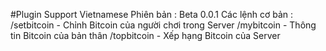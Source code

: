 #Plugin Support Vietnamese
Phiên bản : Beta 0.0.1
Các lệnh cơ bản :
 /setbitcoin - Chỉnh Bitcoin của người chơi trong Server
 /mybitcoin - Thông tin Bitcoin của bản thân
 /topbitcoin - Xếp hạng Bitcoin của Server
